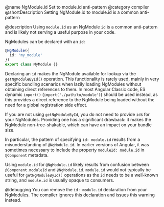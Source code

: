 @name NgModule.id Set to module.id anti-pattern
@category compiler
@shortDescription Setting NgModule.id to module.id is a common anti-pattern

@description
Using `module.id` as an NgModule `id` is a common anti-pattern and is likely not serving a useful purpose in your code.

NgModules can be declared with an `id`:

```typescript
@NgModule({
  id: 'my_module'
})
export class MyModule {}
```

Declaring an `id` makes the NgModule available for lookup via the `getNgModuleById()` operation. This functionality is rarely used, mainly in very specific bundling scenarios when lazily loading NgModules without obtaining direct references to them. In most Angular Classic code, ES dynamic `import()` (`import('./path/to/module')`) should be used instead, as this provides a direct reference to the NgModule being loaded without the need for a global registration side effect.

If you are not using `getNgModuleById`, you do not need to provide `id`s for your NgModules. Providing one has a significant drawback: it makes the NgModule non-tree-shakable, which can have an impact on your bundle size.

In particular, the pattern of specifying `id: module.id` results from a misunderstanding of `@NgModule.id`. In earlier versions of Angular, it was sometimes necessary to include the property `moduleId: module.id` in `@Component` metadata.

Using `module.id` for `@NgModule.id` likely results from confusion between `@Component.moduleId` and `@NgModule.id`. `module.id` would not typically be useful for `getNgModuleById()` operations as the `id` needs to be a well-known string, and `module.id` is usually opaque to consumers.

@debugging
You can remove the `id: module.id` declaration from your NgModules. The compiler ignores this declaration and issues this warning instead.